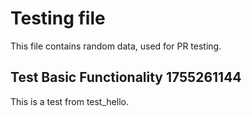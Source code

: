 # Testing file

This file contains random data, used for PR testing.


## Test Basic Functionality 1755261144

This is a test from test_hello.
